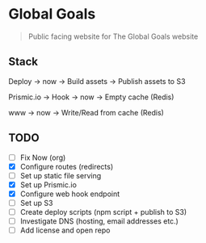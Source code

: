 # Global Goals

> Public facing website for The Global Goals website

## Stack

Deploy -> now -> Build assets -> Publish assets to S3

Prismic.io -> Hook -> now -> Empty cache (Redis)

www -> now -> Write/Read from cache (Redis)

## TODO

- [ ] Fix Now (org)
- [x] Configure routes (redirects)
- [ ] Set up static file serving
- [x] Set up Prismic.io
- [x] Configure web hook endpoint
- [ ] Set up S3
- [ ] Create deploy scripts (npm script + publish to S3)
- [ ] Investigate DNS (hosting, email addresses etc.)
- [ ] Add license and open repo
